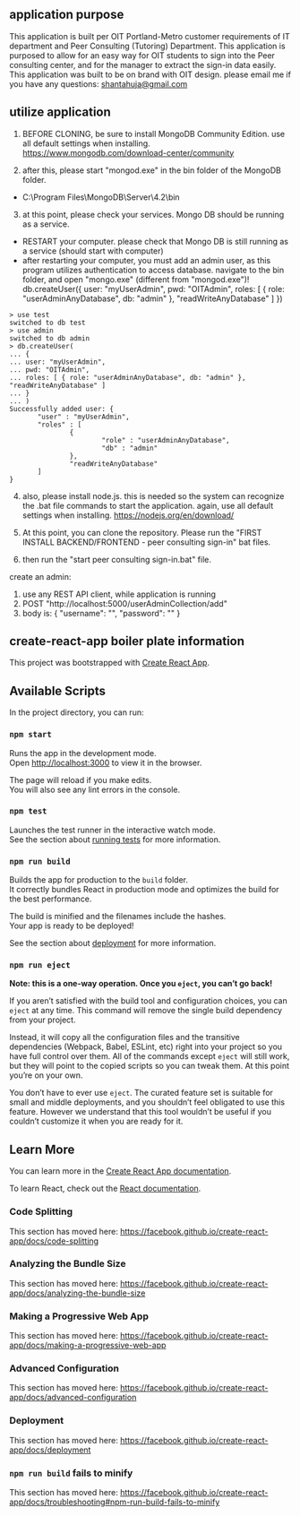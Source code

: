 application purpose 
-------------------------
This application is built per OIT Portland-Metro customer requirements of IT department and Peer Consulting (Tutoring) Department. 
This application is purposed to allow for an easy way for OIT students to sign into the Peer consulting center, and for the manager to extract the sign-in data easily.
This application was built to be on brand with OIT design.
please email me if you have any questions: shantahuja@gmail.com

utilize application
---------------------------------------------------------------------------------------------------
1) BEFORE CLONING, be sure to install MongoDB Community Edition. use all default settings when installing.
https://www.mongodb.com/download-center/community

2) after this, please start "mongod.exe" in the bin folder of the MongoDB folder.
 - C:\Program Files\MongoDB\Server\4.2\bin
3) at this point, please check your services. Mongo DB should be running as a service.
 - RESTART your computer. please check that Mongo DB is still running as a service (should start with computer)
 - after restarting your computer, you must add an admin user, as this program utilizes authentication to access database. navigate to the bin folder, and open "mongo.exe" (different from "mongod.exe")!
db.createUser({
	user: "myUserAdmin",
	pwd: "OITAdmin",
	roles: [ { role: "userAdminAnyDatabase", db: "admin" }, "readWriteAnyDatabase" ]
})
 ```
> use test
switched to db test
> use admin
switched to db admin
> db.createUser(
... {
... user: "myUserAdmin",
... pwd: "OITAdmin",
... roles: [ { role: "userAdminAnyDatabase", db: "admin" }, "readWriteAnyDatabase" ]
... }
... )
Successfully added user: {
        "user" : "myUserAdmin",
        "roles" : [
                {
                        "role" : "userAdminAnyDatabase",
                        "db" : "admin"
                },
                "readWriteAnyDatabase"
        ]
}
```

4) also, please install node.js. this is needed so the system can recognize the .bat file commands to start the application. again, use all default settings when installing.
    https://nodejs.org/en/download/

5) At this point, you can clone the repository. Please run the "FIRST INSTALL BACKEND/FRONTEND - peer consulting sign-in" bat files.
6) then run the "start peer consulting sign-in.bat" file.

create an admin:
1) use any REST API client, while application is running
2) POST "http://localhost:5000/userAdminCollection/add"
3) body is:
{
	"username": "<your username here>",
	"password": "<your password here>"
}

create-react-app boiler plate information
------------------------------------------------------------------------------------------------------------
This project was bootstrapped with [Create React App](https://github.com/facebook/create-react-app).

## Available Scripts

In the project directory, you can run:

### `npm start`

Runs the app in the development mode.<br />
Open [http://localhost:3000](http://localhost:3000) to view it in the browser.

The page will reload if you make edits.<br />
You will also see any lint errors in the console.

### `npm test`

Launches the test runner in the interactive watch mode.<br />
See the section about [running tests](https://facebook.github.io/create-react-app/docs/running-tests) for more information.

### `npm run build`

Builds the app for production to the `build` folder.<br />
It correctly bundles React in production mode and optimizes the build for the best performance.

The build is minified and the filenames include the hashes.<br />
Your app is ready to be deployed!

See the section about [deployment](https://facebook.github.io/create-react-app/docs/deployment) for more information.

### `npm run eject`

**Note: this is a one-way operation. Once you `eject`, you can’t go back!**

If you aren’t satisfied with the build tool and configuration choices, you can `eject` at any time. This command will remove the single build dependency from your project.

Instead, it will copy all the configuration files and the transitive dependencies (Webpack, Babel, ESLint, etc) right into your project so you have full control over them. All of the commands except `eject` will still work, but they will point to the copied scripts so you can tweak them. At this point you’re on your own.

You don’t have to ever use `eject`. The curated feature set is suitable for small and middle deployments, and you shouldn’t feel obligated to use this feature. However we understand that this tool wouldn’t be useful if you couldn’t customize it when you are ready for it.

## Learn More

You can learn more in the [Create React App documentation](https://facebook.github.io/create-react-app/docs/getting-started).

To learn React, check out the [React documentation](https://reactjs.org/).

### Code Splitting

This section has moved here: https://facebook.github.io/create-react-app/docs/code-splitting

### Analyzing the Bundle Size

This section has moved here: https://facebook.github.io/create-react-app/docs/analyzing-the-bundle-size

### Making a Progressive Web App

This section has moved here: https://facebook.github.io/create-react-app/docs/making-a-progressive-web-app

### Advanced Configuration

This section has moved here: https://facebook.github.io/create-react-app/docs/advanced-configuration

### Deployment

This section has moved here: https://facebook.github.io/create-react-app/docs/deployment

### `npm run build` fails to minify

This section has moved here: https://facebook.github.io/create-react-app/docs/troubleshooting#npm-run-build-fails-to-minify

